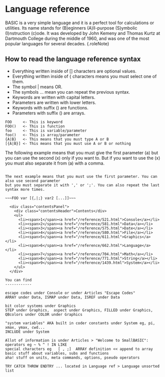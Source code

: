 Language reference
==================

BASIC is a very simple language and it is a perfect tool for calculations or utilities.
Its name stands for (B)eginners (A)ll-purpose (S)ymbolic (I)nstruction (c)ode. It was developed by John
Kemeny and Thomas Kurtz at Dartmouth College during the middle of 1960, and was one of the most
popular languages for several decades. {.roleNote}

How to read the language reference syntax
-----------------------------------------

* Everything written inside of [] characters are optional values.
* Everything written inside of { characters means you must select one of them.
* The symbol | means OR.
* The symbols ... mean you can repeat the previous syntax.
* Keywords are written with capital letters.
* Parameters are written with lower letters.
* Keywords with suffix () are functions.
* Parameters with suffix () are arrays.

~~~
FOO     <- This is keyword
FOO()   <- This is function
foo     <- This is variable/parameter
foo()   <- This is array/parameter
{A|B}   <- This means that you must type A or B
[{A|B}] <- This means that you must use A or B or nothing
~~~

The following example means that you must give the first parameter (a) but you can use the second (x)
only if you want to. But if you want to use the (x) you must also separate it from (a) with a comma.

~~~FOO a[, x]~~~

The next example means that you must use the first parameter. You can also use second parameter
but you must separate it with ',' or ';'. You can also repeat the last syntax more times.

~~~FOO var [{,|;} var2 [...]]~~~

  <div class="contentsPanel">
    <div class="contentsHeader">Contents</div>
    <ul>
      <li><span>1</span><a href="/reference/521.html">Console</a></li>
      <li><span>2</span><a href="/reference/581.html">Data</a></li>
      <li><span>3</span><a href="/reference/575.html">Date</a></li>
      <li><span>4</span><a href="/reference/580.html">File</a></li>
      <li><span>5</span><a href="/reference/611.html">Graphics</a></li>
      <li><span>6</span><a href="/reference/662.html">Language</a></li>
      <li><span>7</span><a href="/reference/704.html">Math</a></li>
      <li><span>8</span><a href="/reference/771.html">String</a></li>
      <li><span>9</span><a href="/reference/1439.html">System</a></li>
    </ul>
  </div>

You can find
------------

escape codes under Console or under Articles "Escape Codes"
ARRAY under Data, ISMAP under Data, ISREF under Data

bit color systems under Graphics
STEP under Graphics,  aspect under Graphics, FILLED under Graphics, QBcolors under COLOR under Graphics

"system variables" AKA built in coder constants under System eg, pi, xmax, ymax, cwd...
INCLUDE under System

Allot of information is under Articles > "Welcome to SmallBASIC":
operators eg ~ % ^ ! IN LIKE
special characters eg   [ , ;]  ARRAY definition << append to array
basic stuff about variables, subs and functions
aha! stuff on units, meta commands, options, pseudo operators

TRY CATCH THROW ENDTRY ... located in Language ref > Language unsorted list
  

